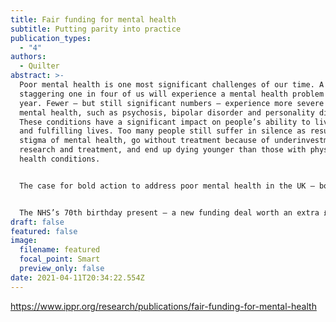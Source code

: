 ```yaml
---
title: Fair funding for mental health
subtitle: Putting parity into practice
publication_types:
  - "4"
authors:
  - Quilter
abstract: >-
  Poor mental health is one most significant challenges of our time. A
  staggering one in four of us will experience a mental health problem each
  year. Fewer – but still significant numbers – experience more severe forms of
  mental health, such as psychosis, bipolar disorder and personality disorder.
  These conditions have a significant impact on people’s ability to live long
  and fulfilling lives. Too many people still suffer in silence as result of the
  stigma of mental health, go without treatment because of underinvestment in
  research and treatment, and end up dying younger than those with physical
  health conditions.


  The case for bold action to address poor mental health in the UK – both on moral and economic grounds – is strikingly clear. Fortunately, politicians of all political persuasions are increasingly recognising this fact. This has primarily manifested itself in calls for investment in mental health treatment – and to a lesser extent actions on the social determinants of mental health – to help achieve ‘parity of esteem’ between mental and physical health. More recently, the prime minister, Theresa May, has personally made this one of her priorities, accurately describing it as a “burning injustice”.


  The NHS’s 70th birthday present – a new funding deal worth an extra £20 billion per year by 2023 – is an opportunity to deliver a better life for those living with poor mental health. The NHS is in the process of authoring a long-term plan that will set out what it wants to achieve with this additional funding and how this funding will be allocated. It is crucial that this plan raises our ambitions on mental health: despite accounting for 23 per cent of the disease burden, mental health gets just 11 per cent of the NHS budget (Mental Health Taskforce 2016). This must change: we need to be clear what success – ‘parity of esteem’ – looks like and how much it will cost to get there. These are the questions that this briefing paper sets out to answer.
draft: false
featured: false
image:
  filename: featured
  focal_point: Smart
  preview_only: false
date: 2021-04-11T20:34:22.554Z
---
```

https://www.ippr.org/research/publications/fair-funding-for-mental-health